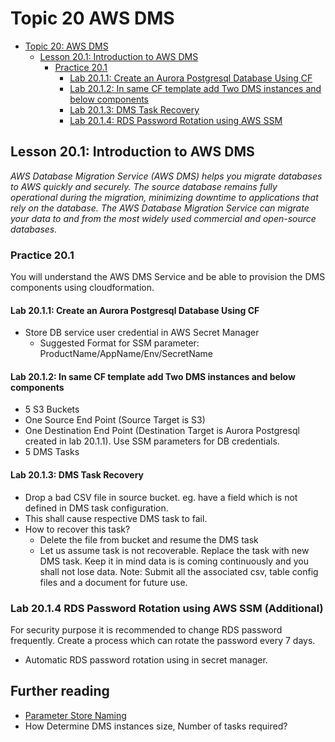# Topic 20 AWS DMS 

<!-- TOC -->

- [Topic 20: AWS DMS](#topic-20-aws-AWS-DMS)
  - [Lesson 20.1: Introduction to AWS DMS](#lesson-201-introduction-to-AWS-DMS)
    - [Practice 20.1](#practice-201)
      - [Lab 20.1.1: Create an Aurora Postgresql Database Using CF](#lab-2011-create-an-aurora-postgresql-database-using-cf)
      - [Lab 20.1.2: In same CF template add Two DMS instances and below components ](#lab-2012-in-same-cf-template-add-two-dms-instances-and-below-components)
      - [Lab 20.1.3: DMS Task Recovery ](#lab-2013-dms-task-recovery)
      - [Lab 20.1.4: RDS Password Rotation using AWS SSM ](#lab-202-rds-password-rotation-using-aws-ssm-additional)
      
<!-- /TOC -->

## Lesson 20.1: Introduction to AWS DMS

*AWS Database Migration Service (AWS DMS) helps you migrate databases to AWS quickly and securely. The source database remains fully operational during the migration, minimizing downtime to applications that rely on the database. The AWS Database Migration Service can migrate your data to and from the most widely used commercial and open-source databases.*

### Practice 20.1

You will understand the AWS DMS Service and be able to provision the DMS components using cloudformation.

#### Lab 20.1.1: Create an Aurora Postgresql Database Using CF
  - Store DB service user credential in AWS Secret Manager
    - Suggested Format for SSM parameter: ProductName/AppName/Env/SecretName

#### Lab 20.1.2: In same CF template add Two DMS instances and below components 
  - 5 S3 Buckets
  - One Source End Point (Source Target is S3)
  - One Destination End Point (Destination Target is Aurora Postgresql created in lab 20.1.1). Use SSM parameters for DB credentials.
  - 5 DMS Tasks
#### Lab 20.1.3: DMS Task Recovery
  - Drop a bad CSV file in source bucket. eg. have a field which is not defined in DMS task configuration.
  - This shall cause respective DMS task to fail.
  - How to recover this task?
    - Delete the file from bucket and resume the DMS task
    - Let us assume task is not recoverable. Replace the task with new DMS task. Keep it in mind data is
      is coming continuously and you shall not lose data.
Note: Submit all the associated csv, table config files and a document for future use.

### Lab 20.1.4 RDS Password Rotation using AWS SSM (Additional)
For security purpose it is recommended to change RDS password frequently. Create a process which can rotate the password every 7 days.
  - Automatic RDS password rotation using in secret manager.

## Further reading

* [Parameter Store Naming](https://routesmart-internal.atlassian.net/l/c/KUVX1oeQ)
* How Determine DMS instances size, Number of tasks required?
